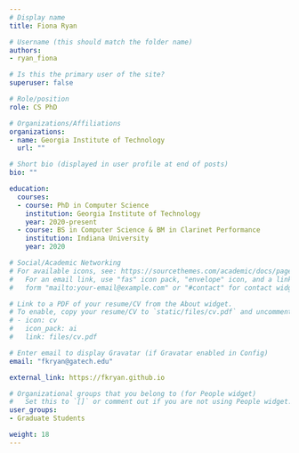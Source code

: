 ```yaml
---
# Display name
title: Fiona Ryan

# Username (this should match the folder name)
authors:
- ryan_fiona

# Is this the primary user of the site?
superuser: false

# Role/position
role: CS PhD

# Organizations/Affiliations
organizations:
- name: Georgia Institute of Technology
  url: ""

# Short bio (displayed in user profile at end of posts)
bio: ""

education:
  courses:
  - course: PhD in Computer Science
    institution: Georgia Institute of Technology
    year: 2020-present
  - course: BS in Computer Science & BM in Clarinet Performance
    institution: Indiana University
    year: 2020

# Social/Academic Networking
# For available icons, see: https://sourcethemes.com/academic/docs/page-builder/#icons
#   For an email link, use "fas" icon pack, "envelope" icon, and a link in the
#   form "mailto:your-email@example.com" or "#contact" for contact widget.

# Link to a PDF of your resume/CV from the About widget.
# To enable, copy your resume/CV to `static/files/cv.pdf` and uncomment the lines below.
# - icon: cv
#   icon_pack: ai
#   link: files/cv.pdf

# Enter email to display Gravatar (if Gravatar enabled in Config)
email: "fkryan@gatech.edu"

external_link: https://fkryan.github.io

# Organizational groups that you belong to (for People widget)
#   Set this to `[]` or comment out if you are not using People widget.
user_groups:
- Graduate Students

weight: 18
---
```

